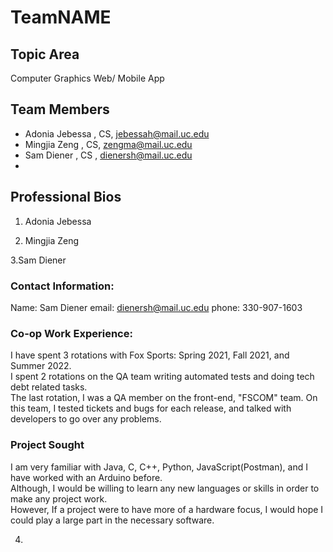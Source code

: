 # TeamNAME

## Topic Area
Computer Graphics Web/ Mobile App

## Team Members
- Adonia Jebessa , CS, jebessah@mail.uc.edu
- Mingjia Zeng  , CS, zengma@mail.uc.edu
- Sam Diener , CS , dienersh@mail.uc.edu
-

## Professional Bios
1. Adonia Jebessa

2. Mingjia Zeng

3.Sam Diener

### Contact Information:  
Name: Sam Diener
email: dienersh@mail.uc.edu
phone: 330-907-1603

### Co-op Work Experience:

I have spent 3 rotations with Fox Sports: Spring 2021, Fall 2021, and Summer 2022.  
I spent 2 rotations on the QA team writing automated tests and doing tech debt related tasks.  
The last rotation, I was a QA member on the front-end, "FSCOM" team. 
On this team, I tested tickets and bugs for each release, and talked with developers to go over any problems.

### Project Sought

I am very familiar with Java, C, C++, Python, JavaScript(Postman), and I have worked with an Arduino before.  
Although, I would be willing to learn any new languages or skills in order to make any project work.  
However, If a project were to have more of a hardware focus, I would hope I could play a large part in the necessary software.

4.

